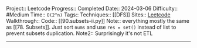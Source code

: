 Project:: Leetcode
Progress:: Completed
Date:: 2024-03-06
Difficulty:: #Medium 
Time:: `O(2^n)`
Tags:: 
Techniques:: [[DFS]]
Sites:: [Leetcode](https://leetcode.com/problems/subsets-ii/)
Walkthrough:: 
Code:: [[90.subsets-ii.py]]
Note:: everything mostly the same as [[78. Subsets]]. Just sort `nums` and use `res = set()` instead of list to prevent subsets duplication.
Note2:: Surprisingly it's not ETL

---

